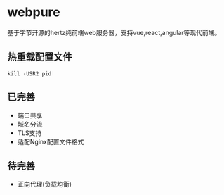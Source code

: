 # webpure
基于字节开源的hertz纯前端web服务器，支持vue,react,angular等现代前端。

## 热重载配置文件
```
kill -USR2 pid
```

## 已完善
* 端口共享
* 域名分流
* TLS支持
* 适配Nginx配置文件格式

## 待完善
* 正向代理(负载均衡)